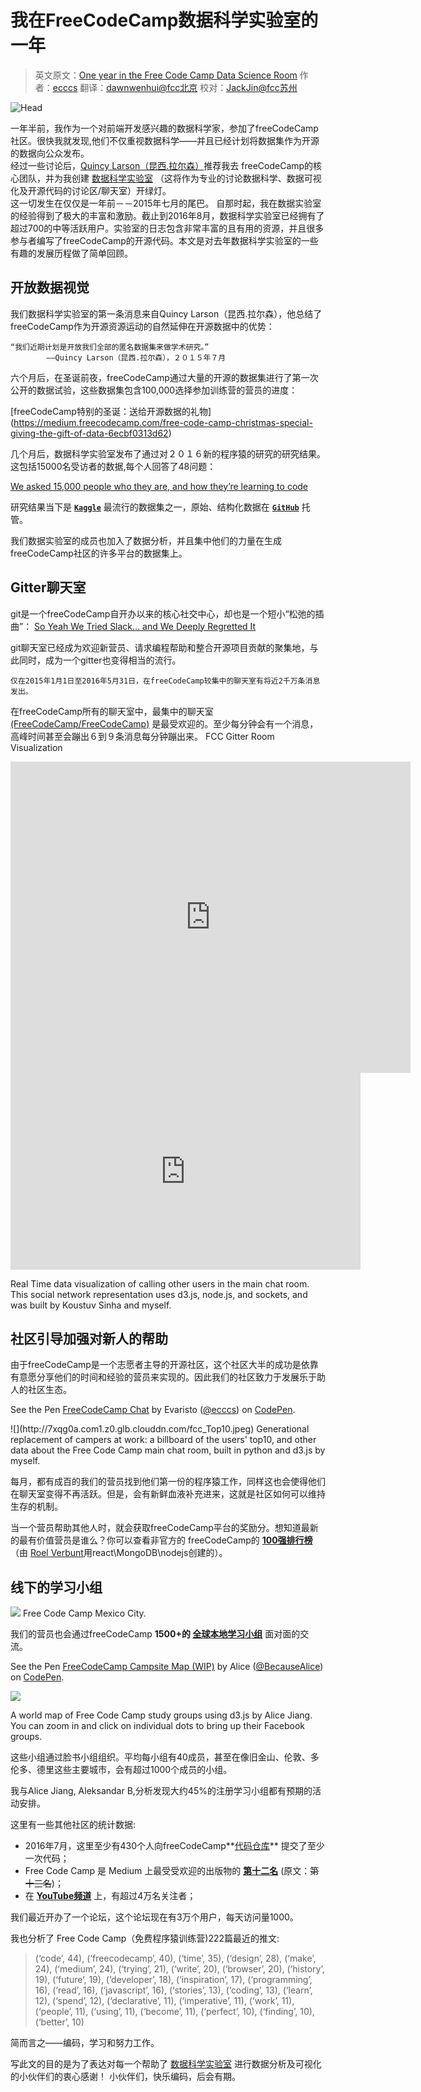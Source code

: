 # 我在FreeCodeCamp数据科学实验室的一年

>英文原文：[One year in the Free Code Camp Data Science Room](https://medium.freecodecamp.com/one-year-experience-in-the-free-code-camp-data-science-room-c97eb905af1f#.z0rybfdpg)
作者：[ecccs](https://medium.freecodecamp.com/@ecccs_FCC)
翻译：[dawnwenhui@fcc北京](https://github.com/dawnwenhui)
校对：[JackJin@fcc苏州](https://github.com/JackJin2014)

![Head](https://cdn-images-2.medium.com/max/2000/1*ef3sgKjwAFm2tAnfgL7_hg.jpeg)

一年半前，我作为一个对前端开发感兴趣的数据科学家，参加了freeCodeCamp社区。很快我就发现,他们不仅重视数据科学——并且已经计划将数据集作为开源的数据向公众发布。	
​经过一些讨论后，[Quincy Larson（昆西.拉尔森）](https://medium.com/u/17756313f41a)推荐我去 freeCodeCamp的核心团队，并为我创建 [数据科学实验室](https://gitter.im/FreeCodeCamp/DataScience) （这将作为专业的讨论数据科学、数据可视化及开源代码的讨论区/聊天室）开绿灯。  
​
​这一切发生在仅仅是一年前－－2015年七月的尾巴。
​
​自那时起，我在数据实验室的经验得到了极大的丰富和激励。截止到2016年8月，数据科学实验室已经拥有了超过700的中等活跃用户。实验室的日志包含非常丰富的且有用的资源，并且很多参与者编写了freeCodeCamp的开源代码。
​
​本文是对去年数据科学实验室的一些有趣的发展历程做了简单回顾。

## 开放数据视觉

我们数据科学实验室的第一条消息来自Quincy Larson（昆西.拉尔森），他总结了freeCodeCamp作为开源资源运动的自然延伸在开源数据中的优势：

```　　　
​“我们近期计划是开放我们全部的匿名数据集来做学术研究。”
		——Quincy Larson（昆西.拉尔森），２０１５年７月
```

​六个月后，在圣诞前夜，freeCodeCamp通过大量的开源的数据集进行了第一次公开的数据试验，这些数据集包含100,000选择参加训练营的营员的进度：

[freeCodeCamp特别的圣诞：送给开源数据的礼物]
(https://medium.freecodecamp.com/free-code-camp-christmas-special-giving-the-gift-of-data-6ecbf0313d62)

几个月后，数据科学实验室发布了通过对２０１６新的程序猿的研究的研究结果。这包括15000名受访者的数据,每个人回答了48问题：

[We asked 15,000 people who they are, and how they’re learning to code](https://medium.freecodecamp.com/we-asked-15-000-people-who-they-are-and-how-theyre-learning-to-code-4104e29b2781)

研究结果当下是 **[`Kaggle`](https://www.kaggle.com/forums/f/1318/2016-new-coder-survey)** 最流行的数据集之一，原始、结构化数据在 **[`GitHub`](https://github.com/FreeCodeCamp/2016-new-coder-survey)** 托管。

我们数据实验室的成员也加入了数据分析，并且集中他们的力量在生成freeCodeCamp社区的许多平台的数据集上。

## Gitter聊天室
git是一个freeCodeCamp自开办以来的核心社交中心，却也是一个短小“松弛的插曲”：
[So Yeah We Tried Slack… and We Deeply Regretted It](https://medium.freecodecamp.com/so-yeah-we-tried-slack-and-we-deeply-regretted-it-391bcc714c81)

git聊天室已经成为欢迎新营员、请求编程帮助和整合开源项目贡献的聚集地，与此同时，成为一个gitter也变得相当的流行。    
```
仅在2015年1月1日至2016年5月31日，在freeCodeCamp较集中的聊天室有将近2千万条消息发出。
```
在freeCodeCamp所有的聊天室中，最集中的聊天室 [(FreeCodeCamp/FreeCodeCamp)](https://www.gitter.im/freecodecamp/freecodecamp) 是最受欢迎的。至少每分钟会有一个消息，高峰时间甚至会蹦出６到９条消息每分钟蹦出来。
FCC Gitter Room Visualization

<iframe frameborder="0" width="640" height="498" src="http://v.qq.com/iframe/player.html?vid=q03317si3fn&tiny=0&auto=0" allowfullscreen></iframe>

<iframe width="560" height="315" src="https://www.youtube.com/embed/KM-VY4z_PLY" frameborder="0" allowfullscreen></iframe>

Real Time data visualization of calling other users in the main chat room. This social network representation uses d3.js, node.js, and sockets, and was built by Koustuv Sinha and myself.


## 社区引导加强对新人的帮助
由于freeCodeCamp是一个志愿者主导的开源社区，这个社区大半的成功是依靠有意愿分享他们的时间和经验的营员来实现的。因此我们的社区致力于发展乐于助人的社区生态。
<p data-height="265" data-theme-id="0" data-slug-hash="mExpjg" data-default-tab="js,result" data-user="ecccs" data-embed-version="2" class="codepen">See the Pen <a href="http://codepen.io/ecccs/pen/mExpjg/">FreeCodeCamp Chat</a> by Evaristo (<a href="http://codepen.io/ecccs">@ecccs</a>) on <a href="http://codepen.io">CodePen</a>.</p>
<script async src="//assets.codepen.io/assets/embed/ei.js"></script>
![](http://7xqg0a.com1.z0.glb.clouddn.com/fcc_Top10.jpeg)
Generational replacement of campers at work: a billboard of the users' top10, and other data about the Free Code Camp main chat room, built in python and d3.js by myself.

每月，都有成百的我们的营员找到他们第一份的程序猿工作，同样这也会使得他们在聊天室变得不再活跃。但是，会有新鲜血液补充进来，这就是社区如何可以维持生存的机制。

当一个营员帮助其他人时，就会获取freeCodeCamp平台的奖励分。想知道最新的最有价值营员是谁么？你可以查看非官方的 freeCodeCamp的 **[100强排行榜](https://fcctop100.herokuapp.com/)**（由 [Roel Verbunt](https://github.com/roelver)用react\MongoDB\nodejs创建的）。

## 线下的学习小组
![](https://cdn-images-2.medium.com/max/1200/1*p6poZi8CySNa-m8wFT75sA.jpeg)
Free Code Camp Mexico City.

我们的营员也会通过freeCodeCamp
**1500+的 [全球本地学习小组](https://medium.freecodecamp.com/free-code-camps-1-000-study-groups-are-now-fully-autonomous-d40a3660e292#.vidk0bnns)** 面对面的交流。

<p data-height="265" data-theme-id="0" data-slug-hash="WxRJGV" data-default-tab="js,result" data-user="BecauseAlice" data-embed-version="2" class="codepen">See the Pen <a href="http://codepen.io/BecauseAlice/pen/WxRJGV/">FreeCodeCamp Campsite Map (WIP)</a> by Alice (<a href="http://codepen.io/BecauseAlice">@BecauseAlice</a>) on <a href="http://codepen.io">CodePen</a>.</p>
<script async src="//assets.codepen.io/assets/embed/ei.js"></script>

![](http://7xqg0a.com1.z0.glb.clouddn.com/fcc%20globe.jpeg)

A world map of Free Code Camp study groups using d3.js by Alice Jiang. You can zoom in and click on individual dots to bring up their Facebook groups.

这些小组通过脸书小组组织。平均每小组有40成员，甚至在像旧金山、伦敦、多伦多、德里这些主要城市，会有超过1000个成员的小组。

我与Alice Jiang, Aleksandar B,分析发现大约45%的注册学习小组都有预期的活动安排。

这里有一些其他社区的统计数据:

* 2016年7月，这里至少有430个人向freeCodeCamp**[代码仓库](https://github.com/freecodecamp/freecodecamp)** 提交了至少一次代码；
* Free Code Camp 是 Medium 上最受受欢迎的出版物的 **[第十二名](http://toppub.xyz/)** (原文：~~第十三名~~)；
* 在 **[YouTube频道](https://www.youtube.com/freecodecamp)** 上，有超过4万名关注者； 

我们最近开办了一个论坛，这个论坛现在有3万个用户，每天访问量1000。

我也分析了 Free Code Camp（免费程序猿训练营)222篇最近的推文:

> (‘code’, 44),
 	(‘freecodecamp’, 40),
 	(‘time’, 35),
 	(‘design’, 28),
 	(‘make’, 24),
 	(‘medium’, 24),
 	(‘trying’, 21),
 	(‘write’, 20),
 	(‘browser’, 20),
 	(‘history’, 19),
 	(‘future’, 19),
 	(‘developer’, 18),
 	(‘inspiration’, 17),
 	(‘programming’, 16),
 	(‘read’, 16),
 	(‘javascript’, 16),
 	(‘stories’, 13),
 	(‘coding’, 13),
 	(‘learn’, 12),
 	(‘spend’, 12),
 	(‘declarative’, 11),
 	(‘imperative’, 11),
 	(‘work’, 11),
 	(‘people’, 11),
 	(‘using’, 11),
 	(‘become’, 11),
 	(‘perfect’, 10),
 	(‘finding’, 10),
 	(‘better’, 10)

简而言之——编码，学习和努力工作。

写此文的目的是为了表达对每一个帮助了 [数据科学实验室](https://gitter.im/FreeCodeCamp/DataScience) 进行数据分析及可视化的小伙伴们的衷心感谢！
​
​小伙伴们，快乐编码，后会有期。

